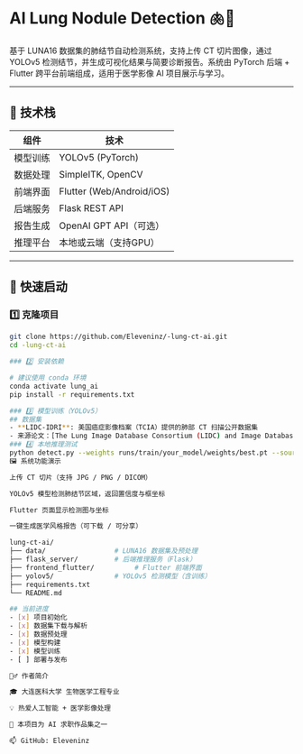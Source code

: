 # AI Lung Nodule Detection 🫁🧠

基于 LUNA16 数据集的肺结节自动检测系统，支持上传 CT 切片图像，通过 YOLOv5 检测结节，并生成可视化结果与简要诊断报告。系统由 PyTorch 后端 + Flutter 跨平台前端组成，适用于医学影像 AI 项目展示与学习。

---

## 🔧 技术栈

| 组件       | 技术                     |
|------------|--------------------------|
| 模型训练   | YOLOv5 (PyTorch)         |
| 数据处理   | SimpleITK, OpenCV        |
| 前端界面   | Flutter (Web/Android/iOS)|
| 后端服务   | Flask REST API           |
| 报告生成   | OpenAI GPT API（可选）   |
| 推理平台   | 本地或云端（支持GPU）    |

---

## 🚀 快速启动

### 1️⃣ 克隆项目

```bash
git clone https://github.com/Eleveninz/-lung-ct-ai.git
cd -lung-ct-ai

### 2️⃣ 安装依赖

# 建议使用 conda 环境
conda activate lung_ai
pip install -r requirements.txt

### 3️⃣ 模型训练（YOLOv5）
## 数据集
- **LIDC-IDRI**: 美国癌症影像档案（TCIA）提供的肺部 CT 扫描公开数据集
- 来源论文：[The Lung Image Database Consortium (LIDC) and Image Database Resource Initiative (IDRI)](https://doi.org/10.1118/1.3528204)
### 4️⃣ 本地推理测试
python detect.py --weights runs/train/your_model/weights/best.pt --source test_images/
🖼️ 系统功能演示

上传 CT 切片（支持 JPG / PNG / DICOM）

YOLOv5 模型检测肺结节区域，返回置信度与框坐标

Flutter 页面显示检测图与坐标

一键生成医学风格报告（可下载 / 可分享）

lung-ct-ai/
├── data/                 # LUNA16 数据集及预处理
├── flask_server/         # 后端推理服务（Flask）
├── frontend_flutter/          # Flutter 前端界面
├── yolov5/               # YOLOv5 检测模型（含训练）
├── requirements.txt
└── README.md

## 当前进度
- [x] 项目初始化
- [x] 数据集下载与解析
- [x] 数据预处理
- [x] 模型构建
- [x] 模型训练
- [ ] 部署与发布

🙋‍♂️ 作者简介

🎓 大连医科大学 生物医学工程专业

💡 热爱人工智能 + 医学影像处理

🚀 本项目为 AI 求职作品集之一

📫 GitHub: Eleveninz

